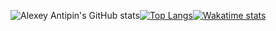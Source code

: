 ![Alexey Antipin's GitHub stats](https://github-readme-stats.vercel.app/api?username=scottyfionnghall&show_icons=true&theme=dracula)[![Top Langs](https://github-readme-stats.vercel.app/api/top-langs/?username=scottyfionnghall&theme=dracula&layout=compact)](https://github.com/anuraghazra/github-readme-stats)[![Wakatime stats](https://github-readme-stats.vercel.app/api/wakatime?username=scottyfionnghall&theme=dracula&layout=compact)](https://github.com/anuraghazra/github-readme-stats)
